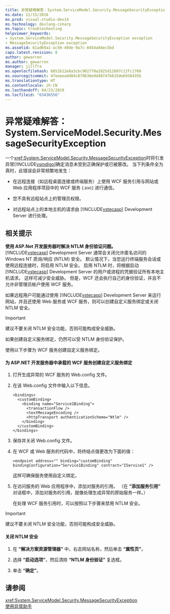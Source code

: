```yaml
---
title: 异常疑难解答：System.ServiceModel.Security.MessageSecurityException | Microsoft Docs
ms.date: 11/15/2016
ms.prod: visual-studio-dev14
ms.technology: devlang-csharp
ms.topic: troubleshooting
helpviewer_keywords:
- System.ServiceModel.Security.MessageSecurityException exception
- MessageSecurityException exception
ms.assetid: 61ad69a1-ac50-49de-9a7c-8454a84ec5bd
caps.latest.revision: 8
author: gewarren
ms.author: gewarren
manager: jillfra
ms.openlocfilehash: 6852b12e8a3cbc902770a2825d12697c12fc1760
ms.sourcegitcommit: 47eeeeadd84c879636e9d48747b615de69384356
ms.translationtype: HT
ms.contentlocale: zh-CN
ms.lasthandoff: 04/23/2019
ms.locfileid: "63436556"
---
```

# <a name="troubleshooting-exceptions-systemservicemodelsecuritymessagesecurityexception"></a>异常疑难解答：System.ServiceModel.Security.MessageSecurityException
一个<xref:System.ServiceModel.Security.MessageSecurityException>时将引发异常[!INCLUDE[vsindigo](../includes/vsindigo-md.md)]确定消息未受到正确保护或已被篡改。 当下列条件全为真时，此错误会非常频繁地发生：  
  
- 在远程连接（如远程桌面连接或终端服务）上使用 WCF 服务引用与网站或 Web 应用程序项目中的 WCF 服务 (.svc) 进行通信。  
  
- 您不具有远程站点上的管理员权限。  
  
- 对远程站点上的本地主机的请求由 [!INCLUDE[vstecasp](../includes/vstecasp-md.md)] Development Server 进行处理。  
  
## <a name="associated-tips"></a>相关提示  
 **使用 ASP.Net 开发服务器时解决 NTLM 身份验证问题。**  
 [!INCLUDE[vstecasp](../includes/vstecasp-md.md)] Development Server 通常会关闭允许匿名访问的 Windows NT 质询/响应 (NTLM) 安全。 默认情况下，当您运行终端服务会话或使用远程连接时，将启用 NTLM 安全。 启用 NTLM 时，将根据启动 [!INCLUDE[vstecasp](../includes/vstecasp-md.md)] Development Server 的用户或进程的凭据验证所有本地主机请求。 这样可减少安全威胁。 但是，WCF 还会执行自己的身份验证，并且不允许非管理员帐户使用 WCF 服务。  
  
 如果远程用户可能通过使用 [!INCLUDE[vstecasp](../includes/vstecasp-md.md)] Development Server 来运行网站，并且还使用 Web 服务或 WCF 服务，则可以创建自定义服务绑定或关闭 NTLM 安全。  
  
> [!IMPORTANT]
> 建议不要关闭 NTLM 安全功能，否则可能构成安全威胁。  
  
 如果创建自定义服务绑定，仍然可以受 NTLM 身份验证保护。  
  
 使用以下步骤为 WCF 服务创建自定义服务绑定。  
  
#### <a name="to-create-a-custom-service-binding-for-the-wcf-service-hosted-inside-the-aspnet-development-server"></a>为 ASP.NET 开发服务器中承载的 WCF 服务创建自定义服务绑定  
  
1. 打开生成异常的 WCF 服务的 Web.config 文件。  
  
2. 在该 Web.config 文件中输入以下信息。  
  
   ```  
   <bindings>  
     <customBinding>  
       <binding name="Service1Binding">  
         <transactionFlow />  
         <textMessageEncoding />  
         <httpTransport authenticationScheme="Ntlm" />  
       </binding>  
     </customBinding>  
   </bindings>  
   ```  
  
3. 保存并关闭 Web.config 文件。  
  
4. 在 WCF 或 Web 服务的代码中，将终结点值更改为下面的值：  
  
   ```  
   <endpoint address="" binding="customBinding" bindingConfiguration="Service1Binding" contract="IService1" />  
   ```  
  
    这样可确保服务使用自定义绑定。  
  
5. 在访问服务的 Web 应用程序中，添加对服务的引用。 （在 **“添加服务引用”** 对话框中，添加对服务的引用，就像处理生成异常的原始服务一样。）  
  
   在处理 WCF 服务引用时，可以按照以下步骤来禁用 NTLM 安全。  
  
> [!IMPORTANT]
> 建议不要关闭 NTLM 安全功能，否则可能构成安全威胁。  
  
#### <a name="to-turn-off-ntlm-security"></a>关闭 NTLM 安全  
  
1. 在 **“解决方案资源管理器”** 中，右击网站名称，然后单击 **“属性页”**。  
  
2. 选择 **“启动选项”**，然后清除 **“NTLM 身份验证”** 复选框。  
  
3. 单击 **“确定”**。  
  
## <a name="see-also"></a>请参阅  
 <xref:System.ServiceModel.Security.MessageSecurityException>   
 [使用异常助手](http://msdn.microsoft.com/library/e0a78c50-7318-4d54-af51-40c00aea8711)